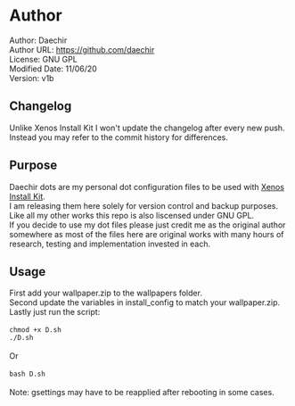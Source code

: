 # Author
Author: Daechir <br/>
Author URL: https://github.com/daechir <br/>
License: GNU GPL <br/>
Modified Date: 11/06/20 <br/>
Version: v1b


## Changelog
Unlike Xenos Install Kit I won't update the changelog after every new push.<br/>
Instead you may refer to the commit history for differences.


## Purpose
Daechir dots are my personal dot configuration files to be used with [Xenos Install Kit](https://github.com/daechir/xenos-install-kit).<br />
I am releasing them here solely for version control and backup purposes.<br />
Like all my other works this repo is also liscensed under GNU GPL.<br />
If you decide to use my dot files please just credit me as the original author somewhere as most of the files here are original works with many hours of research, testing and implementation invested in each.


## Usage
First add your wallpaper.zip to the wallpapers folder.<br/>
Second update the variables in install_config to match your wallpaper.zip.<br/>
Lastly just run the script:<br/><br/>
`chmod +x D.sh`<br/>
`./D.sh`
<br/><br/> Or <br/><br/>
`bash D.sh`
<br/><br/> Note: gsettings may have to be reapplied after rebooting in some cases.

